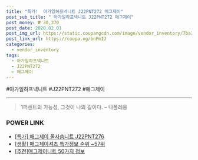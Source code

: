 ```yaml
--- 
title: "특가!  아가일하프넥니트 J22PNT272 매그제이" 
post_sub_title: " 아가일하프넥니트 J22PNT272 매그제이" 
post_money: ₩ 30,370 
post_date: 2020.02.01 
post_img_url: https://static.coupangcdn.com/image/vendor_inventory/7ba3/d926d7dbf0c9e229777c71b2a5c8092e3936df047d37c427be45ee1ce7dc.jpg 
post_link_url: https://coupa.ng/bnPmIJ 
categories: 
  - vendor_inventory 
tags: 
  - 아가일하프넥니트 
  - J22PNT272 
  - 매그제이 
--- 
```

  #아가일하프넥니트 #J22PNT272 #매그제이 
<hr> 

> 1퍼센트의 가능성, 그것이 나의 길이다. – 나폴레옹 


### POWER LINK

* <a href="https://blog.naver.com/an0733/221792386563" target="_blank">[특가] 매그제이 울사슴니트 J22PNT276</a>
* <a href="https://blog.naver.com/sakai111/221782489710" target="_blank"> [생활] 매그제이셔츠 특가정보 순위 ~57위</a>
* <a href="https://blog.naver.com/fasyy4321/221792065722" target="_blank">[추천]매그제이니트 50가지 정보</a>
